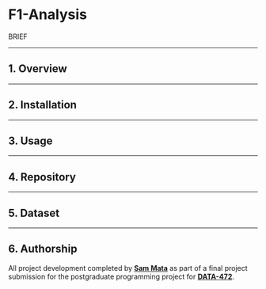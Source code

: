 # F1-Analysis

BRIEF

---

## 1. Overview

---

## 2. Installation

---

## 3. Usage

---

## 4. Repository

---

## 5. Dataset

---

## 6. Authorship

All project development completed by [**Sam Mata**](https://www.sammata.nz/) as part of a final project submission for the postgraduate programming project for [**DATA-472**](https://sms.wgtn.ac.nz/Courses/DATA202_2024T1/400Level).
